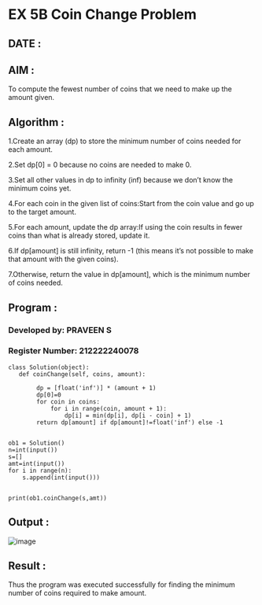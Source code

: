 # EX 5B Coin Change Problem

## DATE :

## AIM :

To compute the fewest number of coins that we need to make up the amount given.

## Algorithm :

1.Create an array (dp) to store the minimum number of coins needed for each amount.

2.Set dp[0] = 0 because no coins are needed to make 0.

3.Set all other values in dp to infinity (inf) because we don’t know the minimum coins yet.

4.For each coin in the given list of coins:Start from the coin value and go up to the target amount.

5.For each amount, update the dp array:If using the coin results in fewer coins than what is already stored, update it.

6.If dp[amount] is still infinity, return -1 (this means it’s not possible to make that amount with the given coins).

7.Otherwise, return the value in dp[amount], which is the minimum number of coins needed.

## Program :

### Developed by: PRAVEEN S
### Register Number:  212222240078

```
class Solution(object):
   def coinChange(self, coins, amount):
       
        dp = [float('inf')] * (amount + 1)
        dp[0]=0
        for coin in coins:
            for i in range(coin, amount + 1):
                dp[i] = min(dp[i], dp[i - coin] + 1)
        return dp[amount] if dp[amount]!=float('inf') else -1
      
      
ob1 = Solution()
n=int(input())
s=[]
amt=int(input())
for i in range(n):
    s.append(int(input()))


print(ob1.coinChange(s,amt))
```

## Output :

![image](https://github.com/user-attachments/assets/cb149928-88a5-4e41-b4de-756781e27ab6)


## Result :

Thus the program was executed successfully for finding the minimum number of coins required to make amount.
